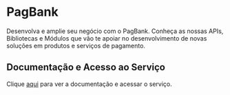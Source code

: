 # PagBank

Desenvolva e amplie seu negócio com o PagBank. Conheça as nossas APIs, Bibliotecas e Módulos que vão te apoiar no desenvolvimento de novas soluções em produtos e serviços de pagamento.

## Documentação e Acesso ao Serviço

Clique [aqui](https://dev.pagbank.uol.com.br) para ver a documentação e acessar o serviço.